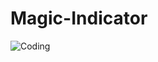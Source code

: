 # Magic-Indicator

<img alt="Coding" src="https://drive.google.com/file/d/1xjQEoiAvVze7GHqBSBj9kJFKSPFHMXDY/view?usp=drive_link">
